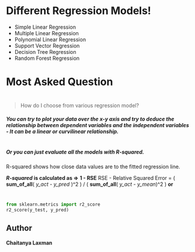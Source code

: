 # Different Regression Models!

  - Simple Linear Regression
  - Multiple Linear Regression
  - Polynomial Linear Regression
  - Support Vector Regression
  - Decision Tree Regression
  - Random Forest Regression

# Most Asked Question
#
> How do I choose from various regression model?

##### You can try to plot your data over the *x-y* axis and try to deduce the relationship between dependent variables and the independent variables - It can be a linear or curvilinear relationship.
#
##### Or you can just evaluate all the models with *R-squared*.
R-squared shows how close data values are to the fitted regression line.

***R-squared* is calculated as =>** **1 - RSE**
RSE - Relative Squared Error = ( **sum_of_all**( *y_act* - *y_pred* )^2 ) / ( **sum_of_all**( *y_act* - *y_mean*)^2 )
**or**
#
```python
from sklearn.metrics import r2_score
r2_score(y_test, y_pred)
```


**Author**
------
#### Chaitanya Laxman